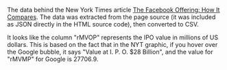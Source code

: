 The data behind the New York Times article [The Facebook Offering: How It Compares](http://www.nytimes.com/interactive/2012/05/17/business/dealbook/how-the-facebook-offering-compares.html?_r=0). The data was extracted from the page source (it was included as JSON directly in the HTML source code), then converted to CSV.

It looks like the column "rMVOP" represents the IPO value in millions of US dollars. This is based on the fact that in the NYT graphic, if you hover over the Google bubble, it says "Value at I. P. O. $28 Billion", and the value for "rMVMP" for Google is 27706.9.
